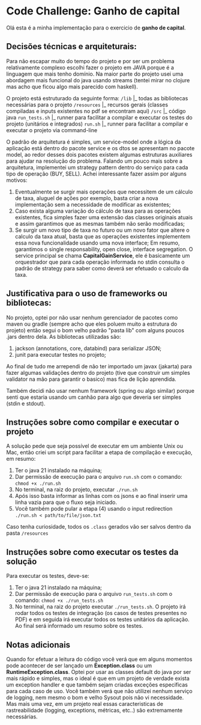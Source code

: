 # Code Challenge: Ganho de capital 

Olá esta é a minha implementação para o exercicio de **ganho de capital**.

##  Decisões técnicas e arquiteturais:

Para não escapar muito do tempo do projeto e por ser um problema relativamente complexo escolhi fazer o projeto em JAVA porque é a linguagem que mais tenho domínio. Na maior parte do projeto usei uma abordagem mais funcional do java usando streams (tentei mirar no clojure mas acho que ficou algo mais parecido com haskell).

O projeto está estruturado da seguinte forma: 
`/lib`
|_ todas as bibliotecas necessárias para o projeto
`/resources`
|_ recursos gerais (classes compiladas e inputs existentes no pdf se encontram aqui)
`/src`
|_ código java
`run_tests.sh`
|_ runner para facilitar a compilar e executar os testes do projeto (unitários e integrados)
`run.sh`
|_ runner para facilitar a compilar e executar o projeto via command-line

O padrão de arquitetura é simples, um service-model  onde a lógica da aplicação está dentro do pacote service e os dtos se apresentam no pacote model, ao redor desses dois pacotes existem algumas estruturas auxiliares para ajudar na resolução do problema.
Falando um pouco mais sobre a arquitetura, implementei um strategy pattern dentro do serviço para cada tipo de operação (BUY, SELL). Achei interessante fazer assim por alguns motivos: 
1. Eventualmente se surgir mais operações que necessitem de um cálculo de taxa, aluguel de ações por exemplo, basta criar a nova implementação sem a necessidade de modificar as existentes;
2. Caso exista alguma variação do cálculo de taxa para as operações existentes, fica simples fazer uma extensão das classes originais atuais e assim garantimos que as mesmas também não serão modificadas;
3. Se surgir um novo tipo de taxa no futuro ou um novo fator que altere o calculo da taxa atual, basta que as operações existentes implementem essa nova funcionalidade usando uma nova interface;
Em resumo, garantimos o single responsability, open close, interface segregation.
O service principal se chama **CapitalGainService**, ele é basicamente um orquestrador que para cada operação informada no stdin consulta o padrão de strategy para saber como deverá ser efetuado o calculo da taxa. 

## Justificativa para o uso de frameworks ou bibliotecas:

No projeto, optei por não usar nenhum gerenciador de pacotes como maven ou gradle (sempre acho que eles poluem muito a estrutura do projeto) então segui o bom velho padrão "pasta lib" com alguns poucos .jars dentro dela.
As bibliotecas utilizadas são:
1. jackson (annotations, core, databind) para serializar JSON;
2. junit para executar testes no projeto;

Ao final de tudo me arrependi de não ter importado um javax (jakarta) para fazer algumas validações dentro do projeto (tive que construir um simples validator na mão para garantir o basico) mas fica de lição aprendida. 

Também decidi não usar nenhum framework (spring ou algo similar) porque senti que estaria usando um canhão para algo que deveria ser simples (stdin e stdout).  

## Instruções sobre como compilar e executar o projeto

A solução pede que seja possível de executar em um ambiente Unix ou Mac, então criei um script para facilitar a etapa de compilação e execução, em resumo:
1. Ter o java 21 instalado na máquina;
2. Dar permissão de execução para o arquivo `run.sh` com o comando: `chmod +x ./run.sh`
3. No terminal, na raiz do projeto, executar `./run.sh`
4. Após isso basta informar as linhas com os jsons e ao final inserir uma linha vazia para que o fluxo seja iniciado.
5. Você também pode pular a etapa (4) usando o input redirection `./run.sh < path/to/file/json.txt`

Caso tenha curiosidade, todos os `.class` gerados vão ser salvos dentro da pasta `/resources`

## Instruções sobre como executar os testes da solução

Para executar os testes, deve-se: 
1. Ter o java 21 instalado na máquina;
2. Dar permissão de execução para o arquivo `run_tests.sh` com o comando: `chmod +x ./run_tests.sh`
3. No terminal, na raiz do projeto executar `./run_tests.sh`. O projeto irá rodar todos os testes de integração (os casos de testes presentes no PDF) e em seguida irá executar todos os testes unitários da aplicação. Ao final será informado um resumo sobre os testes.

## Notas adicionais
Quando for efetuar a leitura do código você verá que em alguns momentos pode acontecer de ser lançado um **Exception.class** ou um **RuntimeException.class**. Optei por usar as classes default do java por ser mais rápido e simples, mas o ideal é que em um projeto de verdade exista um exception handler e que também sejam criadas exceções especificas para cada caso de uso.
Você também verá que não utilizei nenhum serviço de logging, nem mesmo o bom e velho Sysout pois não vi necessidade. Mas mais uma vez, em um projeto real essas caracteristicas de rastreabilidade (logging, exceptions, métricas, etc..) são extremamente necessárias.
